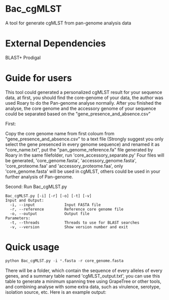 # Bac_cgMLST
A tool for generate cgMLST from pan-genome analysis data

# External Dependencies
BLAST+
Prodigal

# Guide for users
This tool could generated a personalized cgMLST result for your sequence data, at first, you should find the core-genome of your data, the author was used Roary to do the Pan-genome analyse normally.
After you finished the analyse, the core genome and the accessory genome of your sequence could be separated based on the "gene_presence_and_absence.csv"

First:

Copy the core genome name from first coloum from "gene_presence_and_absence.csv" to a text file (Strongly suggest you only select the gene presenced in every genome sequence) and renamed it as "core_name.txt", put the "pan_genome_reference.fa" file generated by Roary in the same filefolder, run 'core_accessory_separate.py'
Four files will be generated, 'core_genome.fasta', 'accessory_genome.fasta', 'core_proteome.faa' and 'accessory_proteome.faa', only 'core_genome.fasta' will be used in cgMLST, others could be used in your further analysis of Pan-genome.

Second:
Run Bac_cgMLST.py

```
Bac_cgMLST.py [-i] [-r] [-o] [-t] [-v]
Input and Output:
  -i, --input             Input FASTA file
  -r, --reference         Reference core genome file
  -o, --output            Output file
Parameters:
  -t, --threads           Threads to use for BLAST searches
  -v, --version           Show version number and exit
```
# Quick usage
``` Python
python Bac_cgMLST.py -i *.fasta -r core_genome.fasta
```

There will be a folder, which contain the sequence of every alleles of every genes, and a summary table named 'cgMLST_output.txt', you can use this table to generate a minimum spanning tree using GrapeTree or other tools, and combining analyse with some extra data, such as virulence, serotype, isolation source, etc. Here is an example output:

